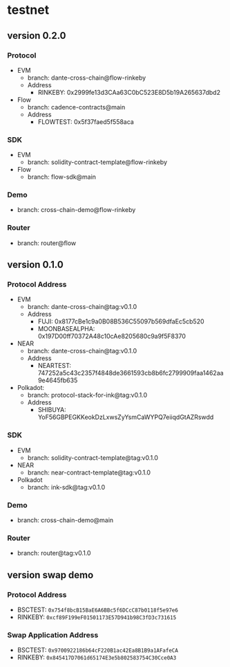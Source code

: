 # testnet

## version 0.2.0
### Protocol
* EVM
    * branch: dante-cross-chain@flow-rinkeby
    * Address
        * RINKEBY: 0x2999fe13d3CAa63C0bC523E8D5b19A265637dbd2
* Flow
    * branch: cadence-contracts@main
    * Address
        * FLOWTEST: 0x5f37faed5f558aca
### SDK
* EVM
    * branch: solidity-contract-template@flow-rinkeby
* Flow
    * branch: flow-sdk@main
### Demo
* branch: cross-chain-demo@flow-rinkeby
### Router
* branch: router@flow


## version 0.1.0
### Protocol Address
* EVM
    * branch: dante-cross-chain@tag:v0.1.0
    * Address
        * FUJI: 0x8177cBe1c9a0B08B536C55097b569dfaEc5cb520
        * MOONBASEALPHA: 0x197D00ff70372A48c10cAe8205680c9a9f5F8370
* NEAR
    * branch: dante-cross-chain@tag:v0.1.0
    * Address
        * NEARTEST: 747252a5c43c2357f4848de3661593cb8b6fc2799909faa1462aa9e4645fb635
* Polkadot: 
    * branch: protocol-stack-for-ink@tag:v0.1.0
    * Address
        * SHIBUYA: YoF56GBPEGKKeokDzLxwsZyYsmCaWYPQ7eiiqdGtAZRswdd
### SDK
* EVM
    * branch: solidity-contract-template@tag:v0.1.0
* NEAR
    * branch: near-contract-template@tag:v0.1.0
* Polkadot
    * branch: ink-sdk@tag:v0.1.0
### Demo
* branch: cross-chain-demo@main
### Router
* branch: router@tag:v0.1.0

## version swap demo
### Protocol Address
* BSCTEST: `0x754f8bcB15BaE6A6BBc5f6DCcC87b0118f5e97e6`
* RINKEBY: `0xcf89F199eF01501173E57D941b98C3fD3c731615`
### Swap Application Address
* BSCTEST: `0x9700922186b64cF220B1ac42Ea8B1B9a1AFafeCA`
* RINKEBY: `0x845417D7061d65174E3e5b802583754C30Cce0A3`
